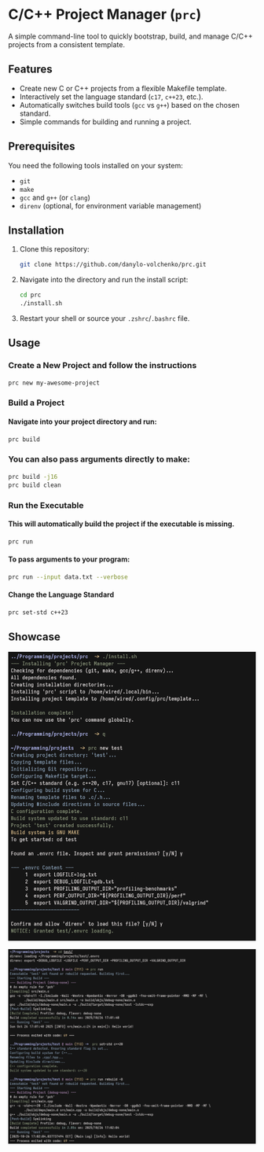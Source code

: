# C/C++ Project Manager (`prc`)

A simple command-line tool to quickly bootstrap, build, and manage C/C++ projects from a consistent template.

## Features

-   Create new C or C++ projects from a flexible Makefile template.
-   Interactively set the language standard (`c17`, `c++23`, etc.).
-   Automatically switches build tools (`gcc` vs `g++`) based on the chosen standard.
-   Simple commands for building and running a project.

## Prerequisites

You need the following tools installed on your system:
-   `git`
-   `make`
-   `gcc` and `g++` (or `clang`)
-   `direnv` (optional, for environment variable management)

## Installation

1.  Clone this repository:
    ```sh
    git clone https://github.com/danylo-volchenko/prc.git
    ```
2.  Navigate into the directory and run the install script:
    ```sh
    cd prc
    ./install.sh
    ```
3.  Restart your shell or source your `.zshrc`/`.bashrc` file.

## Usage
### Create a New Project and follow the instructions
```sh
prc new my-awesome-project
```

### Build a Project
#### Navigate into your project directory and run:
```sh
prc build
```

### You can also pass arguments directly to make:
```sh
prc build -j16
prc build clean
```

### Run the Executable
#### This will automatically build the project if the executable is missing.
```sh
prc run
```
#### To pass arguments to your program:
```sh
prc run --input data.txt --verbose
```
#### Change the Language Standard
```sh
prc set-std c++23
```

## Showcase

![image](./assets/install_init.png)

![image](./assets/run_change-std_run.png)

